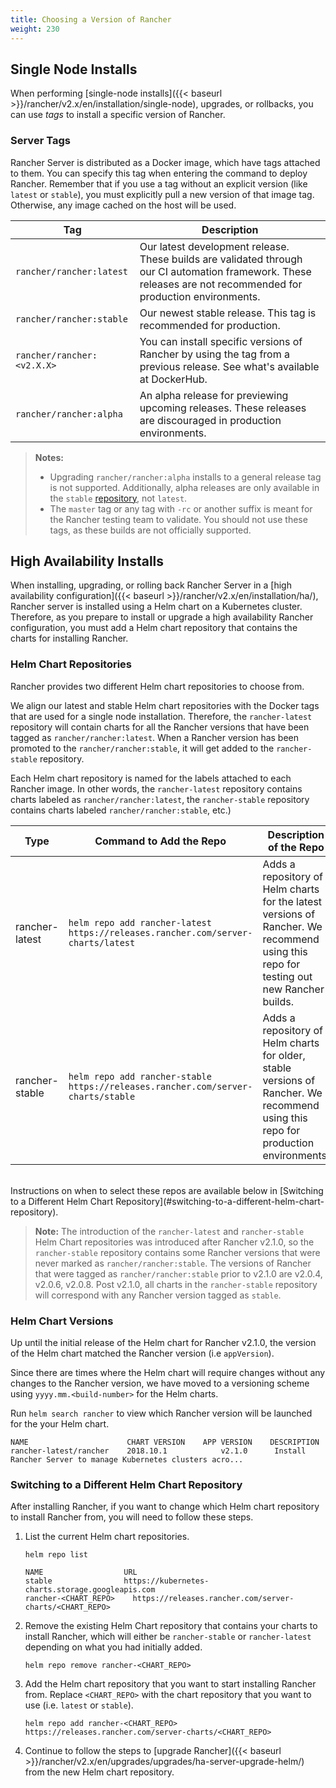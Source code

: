 ```yaml
---
title: Choosing a Version of Rancher
weight: 230
---
```


## Single Node Installs

When performing [single-node installs]({{< baseurl >}}/rancher/v2.x/en/installation/single-node), upgrades, or rollbacks, you can use _tags_ to install a specific version of Rancher.

### Server Tags

Rancher Server is distributed as a Docker image, which have tags attached to them. You can specify this tag when entering the command to deploy Rancher. Remember that if you use a tag without an explicit version (like `latest` or `stable`), you must explicitly pull a new version of that image tag. Otherwise, any image cached on the host will be used.

Tag                        | Description
-------------------------- | ---------------------------------------------------------------------------------------------------------------------------------------------------------------
`rancher/rancher:latest`   | Our latest development release. These builds are validated through our CI automation framework. These releases are not recommended for production environments.
`rancher/rancher:stable`   | Our newest stable release. This tag is recommended for production.
`rancher/rancher:<v2.X.X>` | You can install specific versions of Rancher by using the tag from a previous release. See what's available at DockerHub.
`rancher/rancher:alpha`    | An alpha release for previewing upcoming releases. These releases are discouraged in production environments.

>**Notes:**
>
>- Upgrading `rancher/rancher:alpha` installs to a general release tag is not supported. Additionally, alpha releases are only available in the `stable` [repository](#helm-chart-repositories), not `latest`.
>- The `master` tag or any tag with `-rc` or another suffix is meant for the Rancher testing team to validate.  You should not use these tags, as these builds are not officially supported.

## High Availability Installs

When installing, upgrading, or rolling back Rancher Server in a [high availability configuration]({{< baseurl >}}/rancher/v2.x/en/installation/ha/), Rancher server is installed using a Helm chart on a Kubernetes cluster. Therefore, as you prepare to install or upgrade a high availability Rancher configuration, you must add a Helm chart repository that contains the charts for installing Rancher.

### Helm Chart Repositories

Rancher provides two different Helm chart repositories to choose from.

We align our latest and stable Helm chart repositories with the Docker tags that are used for a single node installation. 
Therefore, the `rancher-latest` repository will contain charts for all the Rancher versions that have been tagged as `rancher/rancher:latest`. 
When a Rancher version has been promoted to the `rancher/rancher:stable`, it will get added to the `rancher-stable` repository.

Each Helm chart repository is named for the labels attached to each Rancher image. In other words, the `rancher-latest` repository contains charts labeled as `rancher/rancher:latest`, the `rancher-stable` repository
contains charts labeled `rancher/rancher:stable`, etc.)

Type | Command to Add the Repo | Description of the Repo
-----------|-----|-------------
rancher-latest   | `helm repo add rancher-latest https://releases.rancher.com/server-charts/latest` | Adds a repository of Helm charts for the latest versions of Rancher. We recommend using this repo for testing out new Rancher builds.
rancher-stable  | `helm repo add rancher-stable https://releases.rancher.com/server-charts/stable` | Adds a repository of Helm charts for older, stable versions of Rancher. We recommend using this repo for production environments.
<br/>
Instructions on when to select these repos are available below in [Switching to a Different Helm Chart Repository](#switching-to-a-different-helm-chart-repository).

> **Note:** The introduction of the `rancher-latest` and `rancher-stable` Helm Chart repositories was introduced after Rancher v2.1.0, so the `rancher-stable` repository contains some Rancher versions that were never marked as `rancher/rancher:stable`. The versions of Rancher that were tagged as `rancher/rancher:stable` prior to v2.1.0 are v2.0.4, v2.0.6, v2.0.8. Post v2.1.0, all charts in the `rancher-stable` repository will correspond with any Rancher version tagged as `stable`.

### Helm Chart Versions

Up until the initial release of the Helm chart for Rancher v2.1.0, the version of the Helm chart matched the Rancher version (i.e `appVersion`).

Since there are times where the Helm chart will require changes without any changes to the Rancher version, we have moved to a versioning scheme using `yyyy.mm.<build-number>` for the Helm charts.

Run `helm search rancher` to view which Rancher version will be launched for the your Helm chart.

```
NAME                      CHART VERSION    APP VERSION    DESCRIPTION
rancher-latest/rancher    2018.10.1            v2.1.0      Install Rancher Server to manage Kubernetes clusters acro...
```

### Switching to a Different Helm Chart Repository

After installing Rancher, if you want to change which Helm chart repository to install Rancher from, you will need to follow these steps.

1. List the current Helm chart repositories.

    ```
    helm repo list

    NAME          	      URL
    stable        	      https://kubernetes-charts.storage.googleapis.com
    rancher-<CHART_REPO>	https://releases.rancher.com/server-charts/<CHART_REPO>
    ```

2. Remove the existing Helm Chart repository that contains your charts to install Rancher, which will either be `rancher-stable` or `rancher-latest` depending on what you had initially added.

    ```
    helm repo remove rancher-<CHART_REPO>
    ```

3. Add the Helm chart repository that you want to start installing Rancher from. Replace `<CHART_REPO>` with the chart repository that you want to use (i.e. `latest` or `stable`).

    ```
    helm repo add rancher-<CHART_REPO> https://releases.rancher.com/server-charts/<CHART_REPO>
    ```

4. Continue to follow the steps to [upgrade Rancher]({{< baseurl >}}/rancher/v2.x/en/upgrades/upgrades/ha-server-upgrade-helm/) from the new Helm chart repository.

